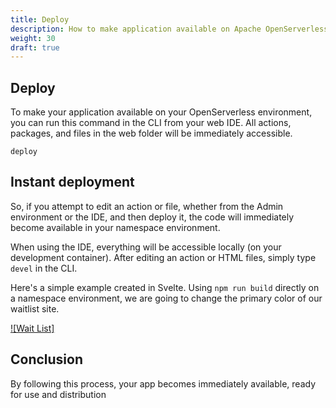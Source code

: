 ```yaml
---
title: Deploy
description: How to make application available on Apache OpenServerless
weight: 30
draft: true
---
```

## Deploy

To make your application available on your OpenServerless environment, you can run this command in the CLI from your web IDE. All actions, packages, and files in the web folder will be immediately accessible.

    deploy

## Instant deployment

So, if you attempt to edit an action or file, whether from the Admin
environment or the IDE, and then deploy it, the code will immediately become
available in your namespace environment.

When using the IDE, everything will be accessible locally (on your development
container). After editing an action or HTML files, simply type `devel` in the
CLI.

Here's a simple example created in Svelte. Using `npm run build` directly on
a namespace environment, we are going to change the primary color of our
waitlist site.

[![Wait List]](https://mastrogpt.s3.eu-west-1.amazonaws.com/deployNuvWaitlist.mp4)

## Conclusion

By following this process, your app becomes immediately available, ready for
use and distribution
